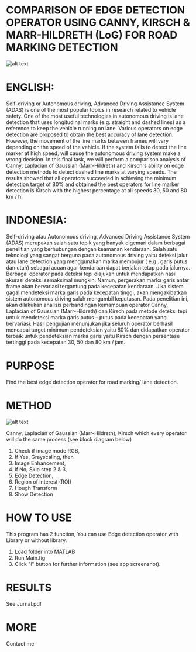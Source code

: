 # COMPARISON OF EDGE DETECTION OPERATOR USING CANNY,  KIRSCH & MARR-HILDRETH (LoG) FOR ROAD MARKING DETECTION

![alt text](http://teemstudios.net/wp-content/uploads/2019/04/12.jpg)

# ENGLISH:
Self-driving  or  Autonomous driving, Advanced Driving Assistance System (ADAS) is one of the most popular topics in research related to vehicle safety. One of the most useful technologies in autonomous driving is lane detection that uses longitudinal marks (e.g. straight and dashed lines) as a reference to keep the vehicle running on lane. Various operators on edge detection are proposed to obtain the best accuracy of lane detection. However, the movement of the line marks between frames will vary depending on the speed of the vehicle. If the system fails to detect the line marker at high speed, will cause the autonomous driving system make a wrong decision. In this final task, we will perform a comparison analysis of Canny, Laplacian of Gaussian (Marr-Hildreth) and Kirsch's ability on edge detection methods to detect dashed line marks at varying speeds. The results showed that all operators succeeded in achieving the minimum detection target of 80% and obtained the best operators for line marker detection is Kirsch with the highest  percentage at all speeds 30, 50 and 80 km / h.

# INDONESIA:
Self-driving atau Autonomous driving, Advanced Driving Assistance System (ADAS) merupakan salah satu topik yang banyak digemari dalam berbagai penelitian yang berhubungan dengan keamanan kendaraan. Salah satu teknologi yang sangat berguna pada autonomous driving yaitu deteksi jalur atau lane detection yang menggunakan marka membujur ( e.g . garis putus dan utuh) sebagai acuan agar kendaraan dapat berjalan tetap pada jalurnya. Berbagai operator pada deteksi tepi diajukan untuk mendapatkan hasil akurasi deteksi semaksimal mungkin. Namun, pergerakan marka garis antar frame akan bervariasi tergantung pada kecepatan kendaraan. Jika sistem gagal mendeteksi marka garis pada kecepatan tinggi, akan mengakibatkan sistem autonomous driving salah mengambil keputusan. Pada penelitian ini, akan dilakukan analisis perbandingan kemampuan operator Canny, Laplacian of Gaussian (Marr-Hildreth) dan Kirsch pada metode deteksi tepi untuk mendeteksi marka garis putus – putus pada kecepatan yang bervariasi. Hasil pengujian menunjukan jika seluruh operator berhasil mencapai target minimum pendeteksian yaitu 80% dan didapatkan operator terbaik untuk pendeteksian marka garis yaitu Kirsch dengan persentase tertinggi pada kecepatan 30, 50 dan 80 km / jam.

# PURPOSE
Find the best edge detection operator for road marking/ lane detection.

# METHOD

![alt text](http://teemstudios.net/wp-content/uploads/2019/04/Algoritma-modifikasi.jpg)

Canny, Laplacian of Gaussian (Marr-Hildreth), Kirsch which every operator will do the same process (see block diagram below)
1. Check if image mode RGB,
2. If Yes, Grayscaling, then
3. Image Enhancement,
4. if No, Skip step 2 & 3,
5. Edge Detection,
6. Region of Interest (ROI)
7. Hough Transform
8. Show Detection

# HOW TO USE
This program has 2 function, You can use Edge detection operator with Library or without library.
1. Load folder into MATLAB
2. Run Main.fig
3. Click "i" button for further information (see app screenshot).

# RESULTS
See Jurnal.pdf

# MORE
Contact me
